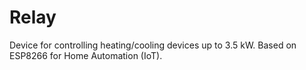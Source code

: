 # Relay
Device for controlling heating/cooling devices up to 3.5 kW. Based on ESP8266 for Home Automation (IoT).
